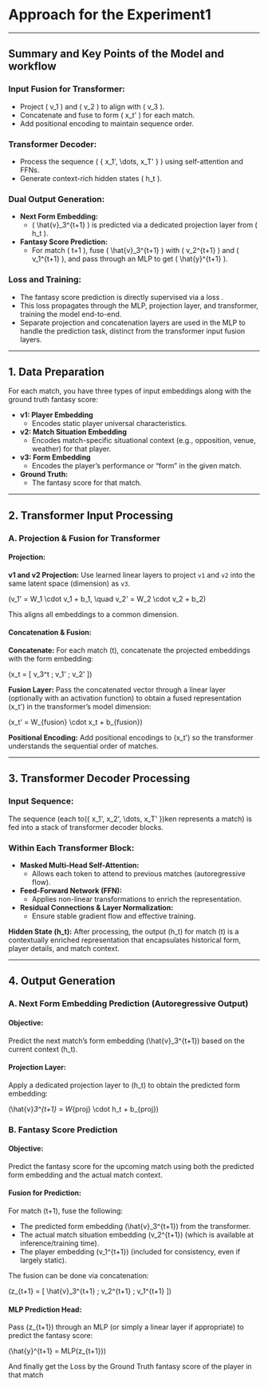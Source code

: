 # Approach for the Experiment1

---

## Summary and Key Points of the Model and workflow

### **Input Fusion for Transformer:**
- Project \( v_1 \) and \( v_2 \) to align with \( v_3 \).
- Concatenate and fuse to form \( x_t' \) for each match.
- Add positional encoding to maintain sequence order.

### **Transformer Decoder:**
- Process the sequence \( \{ x_1', \dots, x_T' \} \) using self-attention and FFNs.
- Generate context-rich hidden states \( h_t \).

### **Dual Output Generation:**
- **Next Form Embedding:**
  - \( \hat{v}_3^{t+1} \) is predicted via a dedicated projection layer from \( h_t \).
- **Fantasy Score Prediction:**
  - For match \( t+1 \), fuse \( \hat{v}_3^{t+1} \) with \( v_2^{t+1} \) and \( v_1^{t+1} \), and pass through an MLP to get \( \hat{y}^{t+1} \).

### **Loss and Training:**
- The fantasy score prediction is directly supervised via a loss .
- This loss propagates through the MLP, projection layer, and transformer, training the model end-to-end.
- Separate projection and concatenation layers are used in the MLP to handle the prediction task, distinct from the transformer input fusion layers.

---

## 1. Data Preparation

For each match, you have three types of input embeddings along with the ground truth fantasy score:

- **v1: Player Embedding**
  - Encodes static player universal characteristics.
- **v2: Match Situation Embedding**
  - Encodes match-specific situational context (e.g., opposition, venue, weather) for that player.
- **v3: Form Embedding**
  - Encodes the player’s performance or “form” in the given match.
- **Ground Truth:**
  - The fantasy score for that match.

---

## 2. Transformer Input Processing

### A. Projection & Fusion for Transformer

#### **Projection:**

**v1 and v2 Projection:**
Use learned linear layers to project `v1` and `v2` into the same latent space (dimension) as `v3`.

\(v_1' = W_1 \cdot v_1 + b_1, \quad v_2' = W_2 \cdot v_2 + b_2\)

This aligns all embeddings to a common dimension.

#### **Concatenation & Fusion:**

**Concatenate:**
For each match \(t\), concatenate the projected embeddings with the form embedding:

\(x_t = [ v_3^t ; v_1' ; v_2' ]\)

**Fusion Layer:**
Pass the concatenated vector through a linear layer (optionally with an activation function) to obtain a fused representation \(x_t'\) in the transformer’s model dimension:

\(x_t' = W_{fusion} \cdot x_t + b_{fusion}\)

**Positional Encoding:**
Add positional encodings to \(x_t'\) so the transformer understands the sequential order of matches.

---

## 3. Transformer Decoder Processing

### **Input Sequence:**

The sequence  (each to\(\{ x_1', x_2', \dots, x_T' \}\)ken represents a match) is fed into a stack of transformer decoder blocks.

### **Within Each Transformer Block:**

- **Masked Multi-Head Self-Attention:**
  - Allows each token to attend to previous matches (autoregressive flow).
- **Feed-Forward Network (FFN):**
  - Applies non-linear transformations to enrich the representation.
- **Residual Connections & Layer Normalization:**
  - Ensure stable gradient flow and effective training.

**Hidden State ****************************************************************\(h_t\)****************************************************************:**
After processing, the output \(h_t\) for match \(t\) is a contextually enriched representation that encapsulates historical form, player details, and match context.

---

## 4. Output Generation

### **A. Next Form Embedding Prediction (Autoregressive Output)**

#### **Objective:**

Predict the next match’s form embedding \(\hat{v}_3^{t+1}\) based on the current context \(h_t\).

#### **Projection Layer:**

Apply a dedicated projection layer to \(h_t\) to obtain the predicted form embedding:

\(\hat{v}_3^{t+1} = W_{proj} \cdot h_t + b_{proj}\)


### **B. Fantasy Score Prediction**

#### **Objective:**

Predict the fantasy score for the upcoming match using both the predicted form embedding and the actual match context.

#### **Fusion for Prediction:**

For match \(t+1\), fuse the following:

- The predicted form embedding \(\hat{v}_3^{t+1}\) from the transformer.
- The actual match situation embedding \(v_2^{t+1}\) (which is available at inference/training time).
- The player embedding \(v_1^{t+1}\) (included for consistency, even if largely static).

The fusion can be done via concatenation:

\(z_{t+1} = [ \hat{v}_3^{t+1} ; v_2^{t+1} ; v_1^{t+1} ]\)

#### **MLP Prediction Head:**

Pass \(z_{t+1}\) through an MLP (or simply a linear layer if appropriate) to predict the fantasy score:

\(\hat{y}^{t+1} = MLP(z_{t+1})\)

And finally get the Loss by the Ground Truth fantasy score of the player in that match




